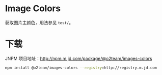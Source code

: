 Image Colors
========

获取图片主颜色，用法参见 `test/`。

# 下载
JNPM 项目地址：http://npm.m.jd.com/package/@o2team/images-colors
   
```bash
npm install @o2team/images-colors --registry=http://registry.m.jd.com
```
